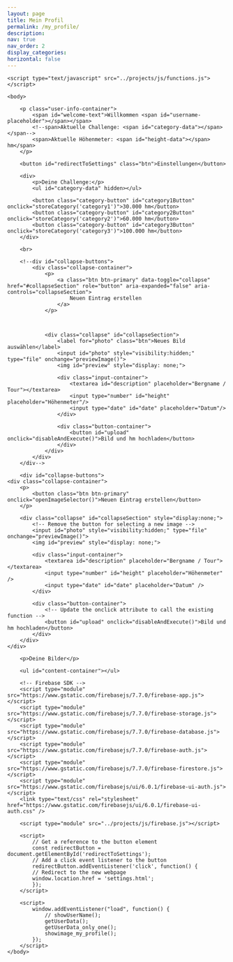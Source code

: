 ```yaml
---
layout: page
title: Mein Profil
permalink: /my_profile/
description:
nav: true
nav_order: 2
display_categories:
horizontal: false
---
```


<html>
    <head>
        <title>Firebase Image Upload using HTML and JavaScript</title>
        <link rel="stylesheet" type="text/css" href="../projects/css/style.css">
    </head>

    <script type="text/javascript" src="../projects/js/functions.js"></script>
    
    <body>

        <p class="user-info-container">
            <span id="welcome-text">Willkommen <span id="username-placeholder"></span></span>
            <!--span>Aktuelle Challenge: <span id="category-data"></span></span-->
            <span>Aktuelle Höhenmeter: <span id="height-data"></span> hm</span>
        </p>

        <button id="redirectToSettings" class="btn">Einstellungen</button>

        <div>
            <p>Deine Challenge:</p>
            <ul id="category-data" hidden></ul>

            <button class="category-button" id="category1Button" onclick="storeCategory('category1')">30.000 hm</button>
            <button class="category-button" id="category2Button" onclick="storeCategory('category2')">60.000 hm</button>
            <button class="category-button" id="category3Button" onclick="storeCategory('category3')">100.000 hm</button>
        </div>

        <br>

        <!--div id="collapse-buttons">
            <div class="collapse-container">
                <p>
                    <a class="btn btn-primary" data-toggle="collapse" href="#collapseSection" role="button" aria-expanded="false" aria-controls="collapseSection">
                        Neuen Eintrag erstellen
                    </a>
                </p>

                

                <div class="collapse" id="collapseSection">
                    <label for="photo" class="btn">Neues Bild auswählen</label>
                    <input id="photo" style="visibility:hidden;" type="file" onchange="previewImage()">
                    <img id="preview" style="display: none;">

                    <div class="input-container">
                        <textarea id="description" placeholder="Bergname / Tour"></textarea>
                        <input type="number" id="height" placeholder="Höhenmeter"/>
                        <input type="date" id="date" placeholder="Datum"/>
                    </div>

                    <div class="button-container">
                        <button id="upload" onclick="disableAndExecute()">Bild und hm hochladen</button>
                    </div>
                </div>
            </div>
        </div-->

        <div id="collapse-buttons">
    <div class="collapse-container">
        <p>
            <button class="btn btn-primary" onclick="openImageSelector()">Neuen Eintrag erstellen</button>
        </p>

        <div class="collapse" id="collapseSection" style="display:none;">
            <!-- Remove the button for selecting a new image -->
            <input id="photo" style="visibility:hidden;" type="file" onchange="previewImage()">
            <img id="preview" style="display: none;">

            <div class="input-container">
                <textarea id="description" placeholder="Bergname / Tour"></textarea>
                <input type="number" id="height" placeholder="Höhenmeter" />
                <input type="date" id="date" placeholder="Datum" />
            </div>

            <div class="button-container">
                <!-- Update the onclick attribute to call the existing function -->
                <button id="upload" onclick="disableAndExecute()">Bild und hm hochladen</button>
            </div>
        </div>
    </div>
</div>



        <p>Deine Bilder</p>

        <ul id="content-container"></ul>

        <!-- Firebase SDK -->
        <script type="module" src="https://www.gstatic.com/firebasejs/7.7.0/firebase-app.js"></script>
        <script type="module" src="https://www.gstatic.com/firebasejs/7.7.0/firebase-storage.js"></script>
        <script type="module" src="https://www.gstatic.com/firebasejs/7.7.0/firebase-database.js"></script>
        <script type="module" src="https://www.gstatic.com/firebasejs/7.7.0/firebase-auth.js"></script>
        <script type="module" src="https://www.gstatic.com/firebasejs/7.7.0/firebase-firestore.js"></script>
        <script type="module" src="https://www.gstatic.com/firebasejs/ui/6.0.1/firebase-ui-auth.js"></script>
        <link type="text/css" rel="stylesheet" href="https://www.gstatic.com/firebasejs/ui/6.0.1/firebase-ui-auth.css" />

        <script type="module" src="../projects/js/firebase.js"></script>

        <script>
            // Get a reference to the button element
            const redirectButton = document.getElementById('redirectToSettings');
            // Add a click event listener to the button
            redirectButton.addEventListener('click', function() {
            // Redirect to the new webpage
            window.location.href = 'settings.html';
            });
        </script>

        <script>
            window.addEventListener("load", function() {
                // showUserName();
                getUserData();
                getUserData_only_one();
                showimage_my_profile();
            });
        </script>
    </body>
</html>